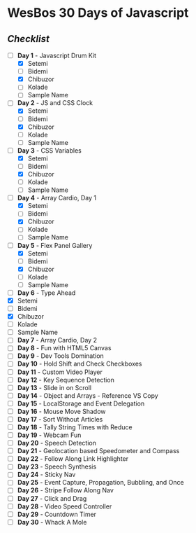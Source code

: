 # WesBos 30 Days of **Javascript**

## _Checklist_

- [ ] **Day 1** - Javascript Drum Kit
  - [x] Setemi
  - [ ] Bidemi
  - [x] Chibuzor
  - [ ] Kolade
  - [ ] Sample Name
- [ ] **Day 2** - JS and CSS Clock
  - [x] Setemi
  - [ ] Bidemi
  - [x] Chibuzor
  - [ ] Kolade
  - [ ] Sample Name
- [ ] **Day 3** - CSS Variables 
  - [x] Setemi
  - [ ] Bidemi
  - [x] Chibuzor
  - [ ] Kolade
  - [ ] Sample Name
- [ ] **Day 4** - Array Cardio, Day 1
  - [x] Setemi
  - [ ] Bidemi
  - [x] Chibuzor
  - [ ] Kolade
  - [ ] Sample Name
- [ ] **Day 5** - Flex Panel Gallery
  - [x] Setemi
  - [ ] Bidemi
  - [x] Chibuzor
  - [ ] Kolade
  - [ ] Sample Name
 - [ ] **Day 6** - Type Ahead
  - [x] Setemi
  - [ ] Bidemi
  - [x] Chibuzor
  - [ ] Kolade
  - [ ] Sample Name
- [ ] **Day 7** - Array Cardio, Day 2
- [ ] **Day 8** - Fun with HTML5 Canvas
- [ ] **Day 9** - Dev Tools Domination
- [ ] **Day 10** - Hold Shift and Check Checkboxes
- [ ] **Day 11** - Custom Video Player
- [ ] **Day 12** - Key Sequence Detection
- [ ] **Day 13** - Slide in on Scroll
- [ ] **Day 14** - Object and Arrays - Reference VS Copy
- [ ] **Day 15** - LocalStorage and Event Delegation
- [ ] **Day 16** - Mouse Move Shadow
- [ ] **Day 17** - Sort Without Articles
- [ ] **Day 18** - Tally String Times with Reduce
- [ ] **Day 19** - Webcam Fun
- [ ] **Day 20** - Speech Detection
- [ ] **Day 21** - Geolocation based Speedometer and Compass
- [ ] **Day 22** - Follow Along Link Highlighter
- [ ] **Day 23** - Speech Synthesis
- [ ] **Day 24** - Sticky Nav
- [ ] **Day 25** - Event Capture, Propagation, Bubbling, and Once
- [ ] **Day 26** - Stripe Follow Along Nav
- [ ] **Day 27** - Click and Drag
- [ ] **Day 28** - Video Speed Controller
- [ ] **Day 29** - Countdown Timer
- [ ] **Day 30** - Whack A Mole
